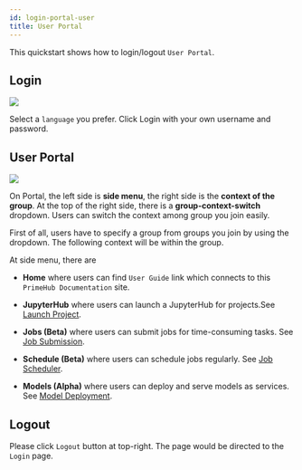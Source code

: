 ```yaml
---
id: login-portal-user
title: User Portal
---
```


This quickstart shows how to login/logout `User Portal`.

## Login

![](assets/login_1.png)

Select a `language` you prefer. Click Login with your own username and password.

## User Portal

![](assets/v3-landing-user.png)

On Portal, the left side is **side menu**, the right side is the **context of the group**. At the top of the right side, there is a **group-context-switch** dropdown. Users can switch the context among group you join easily.

First of all, users have to specify a group from groups you join by using the dropdown. The following context will be within the group.

At side menu, there are 

+ **Home** where users can find `User Guide` link which connects to this `PrimeHub Documentation` site.

+ **JupyterHub**  where users can launch a JupyterHub for projects.See [Launch Project](../quickstart/launch-project).

+ **Jobs (Beta)** where users can submit jobs for time-consuming tasks. See [Job Submission](../job-submission-feature).

+ **Schedule (Beta)** where users can schedule jobs regularly. See [Job Scheduler](../job-scheduling-feature).

+ **Models (Alpha)** where users can deploy and serve models as services. See [Model Deployment](../model-deployment-feature).

## Logout

Please click `Logout` button at top-right. The page would be directed to the `Login` page.
